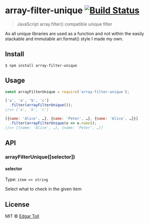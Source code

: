 # array-filter-unique [![Build Status](https://travis-ci.com/EdJoPaTo/array-filter-unique.svg?branch=master)](https://travis-ci.com/EdJoPaTo/array-filter-unique)

> JavaScript array.filter() compatible unique filter

As all unique libraries are used as a function and not within the easily stackable and immutable arr.format() style I made my own.

## Install

```
$ npm install array-filter-unique
```


## Usage

```js
const arrayFilterUnique = require('array-filter-unique');

['a', 'a', 'b', 'c']
  .filter(arrayFilterUnique());
//=> ['a', 'b', 'c']

[{name: 'Alice', …}, {name: 'Peter', …}, {name: 'Alice', …}}]
  .filter(arrayFilterUnique(o => o.name));
//=> [{name: 'Alice', …}, {name: 'Peter', …}]
```


## API

### arrayFilterUnique([selector])

#### selector

Type: `item => string`

Select what to check in the given item


## License

MIT © [Edgar Toll](https://edjopato.de)
